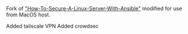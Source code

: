 Fork of ["How-To-Secure-A-Linux-Server-With-Ansible"](https://github.com/moltenbit/How-To-Secure-A-Linux-Server-With-Ansible) modified for use from MacOS host.

Added tailscale VPN
Added crowdsec
